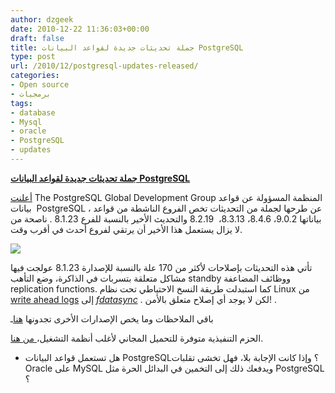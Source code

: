 ```yaml
---
author: dzgeek
date: 2010-12-22 11:36:03+00:00
draft: false
title: جملة تحديثات جديدة لقواعد البيانات PostgreSQL
type: post
url: /2010/12/postgresql-updates-released/
categories:
- Open source
- برمجيات
tags:
- database
- Mysql
- oracle
- PostgreSQL
- updates
---
```


**[جملة تحديثات جديدة لقواعد البيانات PostgreSQL](http://www.it-scoop.com/2010/12/postgresql-updates-released/)**


[أعلنت](http://www.postgresql.org/about/news.1270) The PostgreSQL Global Development Group المنظمة المسؤولة عن قواعد بيانات  PostgreSQL ، عن طرحها لجملة من التحديثات تخص الفروع الناشطة من قواعد بياناتها 9.0.2، 8.4.6، 8.3.13،  8.2.19 والتحديث الأخير بالنسبة للفرع 8.1.23 . ناصحة من لا يزال يستعمل هذا الأخير أن يرتقي لفروع أحدث في أقرب وقت.

[![](http://www.it-scoop.com/wp-content/uploads/2010/12/PostgreSQL_Logo_square200-05186fc26a5d6b0c.png)
](http://www.it-scoop.com/2010/12/postgresql-updates-released/)

تأتي هذه التحديثات بإصلاحات لأكثر من 170 علة بالنسبة للإصدارة 8.1.23 عولجت فيها مشاكل متعلقة بتسربات في الذاكرة، وضع التأهب standby ووظائف المضاعفة replication functions. كما استبدلت طريقة النسخ الاحتياطي تحت نظام Linux من [write ahead logs](http://www.postgresql.org/docs/9.0/interactive/wal-intro.html) إلى _[fdatasync](http://pubs.opengroup.org/onlinepubs/007908799/xsh/fdatasync.html)_ . لكن لا يوجد أي إصلاح متعلق بالأمن! .

باقي الملاحظات وما يخص الإصدارات الأخرى تجدونها [هنا](http://www.postgresql.org/docs/9.0/static/release.html)ـ

الحزم التنفيذية متوفرة للتحميل المجاني لأغلب أنظمة التشغيل،[ ](http://www.postgresql.org/download/)[من هنا](http://www.postgresql.org/download/).

- هل تستعمل قواعد البيانات PostgreSQL؟ وإذا كانت الإجابة بلا، فهل تخشى تقلبات Oracle على MySQL ويدفعك ذلك إلى التخمين في البدائل الحرة مثل PostgreSQL ؟
